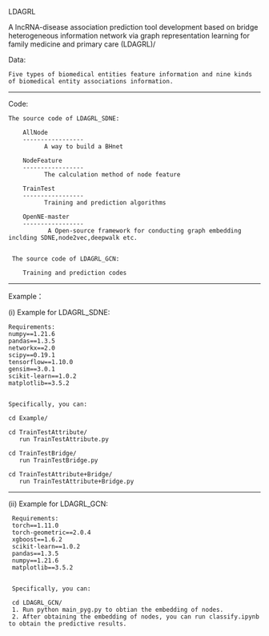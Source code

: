 LDAGRL

A lncRNA-disease association prediction tool development based on bridge heterogeneous information network via graph representation learning for family medicine and primary care (LDAGRL)/<br>




Data: 

    Five types of biomedical entities feature information and nine kinds of biomedical entity associations information.
-----------------------------------------------------------------------------------------------------------

Code: 

    The source code of LDAGRL_SDNE:

        AllNode
        -----------------
              A way to build a BHnet

        NodeFeature
        -----------------
              The calculation method of node feature

        TrainTest
        -----------------
              Training and prediction algorithms
          
        OpenNE-master
        -----------------
               A Open-source framework for conducting graph embedding inclding SDNE,node2vec,deepwalk etc.
    

     The source code of LDAGRL_GCN:

        Training and prediction codes
------------------------------------------------------------------------------------------------------------



Example：

(i) Example for LDAGRL_SDNE:

    Requirements:
    numpy==1.21.6
    pandas==1.3.5
    networkx==2.0
    scipy==0.19.1
    tensorflow==1.10.0
    gensim==3.0.1
    scikit-learn==1.0.2
    matplotlib==3.5.2
   

    Specifically, you can:

    cd Example/
   
    cd TrainTestAttribute/
       run TrainTestAttribute.py
      
    cd TrainTestBridge/
       run TrainTestBridge.py
      
    cd TrainTestAttribute+Bridge/
       run TrainTestAttribute+Bridge.py


----------------------------------------

(ii) Example for LDAGRL_GCN:

     Requirements:
     torch==1.11.0
     torch-geometric==2.0.4
     xgboost==1.6.2
     scikit-learn==1.0.2
     pandas==1.3.5
     numpy==1.21.6
     matplotlib==3.5.2

 
     Specifically, you can:

     cd LDAGRL_GCN/ 
     1. Run python main_pyg.py to obtian the embedding of nodes.
     2. After obtaining the embedding of nodes, you can run classify.ipynb to obtain the predictive results.

        


      


